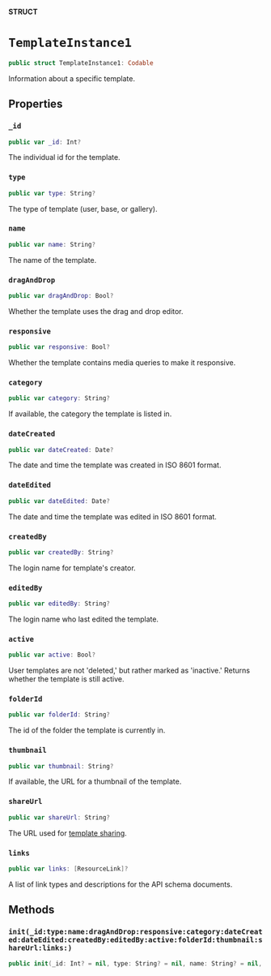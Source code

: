 **STRUCT**

# `TemplateInstance1`

```swift
public struct TemplateInstance1: Codable
```

Information about a specific template.

## Properties
### `_id`

```swift
public var _id: Int?
```

The individual id for the template.

### `type`

```swift
public var type: String?
```

The type of template (user, base, or gallery).

### `name`

```swift
public var name: String?
```

The name of the template.

### `dragAndDrop`

```swift
public var dragAndDrop: Bool?
```

Whether the template uses the drag and drop editor.

### `responsive`

```swift
public var responsive: Bool?
```

Whether the template contains media queries to make it responsive.

### `category`

```swift
public var category: String?
```

If available, the category the template is listed in.

### `dateCreated`

```swift
public var dateCreated: Date?
```

The date and time the template was created in ISO 8601 format.

### `dateEdited`

```swift
public var dateEdited: Date?
```

The date and time the template was edited in ISO 8601 format.

### `createdBy`

```swift
public var createdBy: String?
```

The login name for template&#x27;s creator.

### `editedBy`

```swift
public var editedBy: String?
```

The login name who last edited the template.

### `active`

```swift
public var active: Bool?
```

User templates are not &#x27;deleted,&#x27; but rather marked as &#x27;inactive.&#x27; Returns whether the template is still active.

### `folderId`

```swift
public var folderId: String?
```

The id of the folder the template is currently in.

### `thumbnail`

```swift
public var thumbnail: String?
```

If available, the URL for a thumbnail of the template.

### `shareUrl`

```swift
public var shareUrl: String?
```

The URL used for [template sharing](https://mailchimp.com/help/share-a-template/).

### `links`

```swift
public var links: [ResourceLink]?
```

A list of link types and descriptions for the API schema documents.

## Methods
### `init(_id:type:name:dragAndDrop:responsive:category:dateCreated:dateEdited:createdBy:editedBy:active:folderId:thumbnail:shareUrl:links:)`

```swift
public init(_id: Int? = nil, type: String? = nil, name: String? = nil, dragAndDrop: Bool? = nil, responsive: Bool? = nil, category: String? = nil, dateCreated: Date? = nil, dateEdited: Date? = nil, createdBy: String? = nil, editedBy: String? = nil, active: Bool? = nil, folderId: String? = nil, thumbnail: String? = nil, shareUrl: String? = nil, links: [ResourceLink]? = nil)
```
